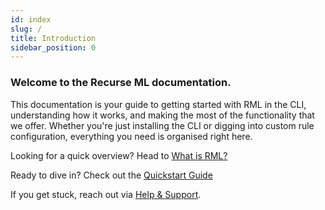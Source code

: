 ```yaml
---
id: index
slug: /
title: Introduction
sidebar_position: 0
---
```


### Welcome to the Recurse ML documentation.

This documentation is your guide to getting started with RML in the CLI, understanding how it works, and making the most of the functionality that we offer. Whether you're just installing the CLI or digging into custom rule configuration, everything you need is organised right here.

Looking for a quick overview? Head to [What is RML?](./overview/what-is-rml.md)

Ready to dive in? Check out the [Quickstart Guide](./overview/quickstart.md)

If you get stuck, reach out via [Help & Support](./help-and-support.md).

